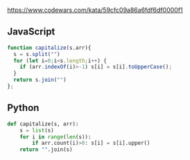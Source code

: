 https://www.codewars.com/kata/59cfc09a86a6fdf6df0000f1

## JavaScript
```js
function capitalize(s,arr){
  s = s.split("")
  for (let i=0;i<s.length;i++) {
    if (arr.indexOf(i)>-1) s[i] = s[i].toUpperCase();
  }
  return s.join("")
};
```

## Python
```python
def capitalize(s, arr):
    s = list(s)
    for i in range(len(s)):
        if arr.count(i)>0: s[i] = s[i].upper()
    return "".join(s)
```